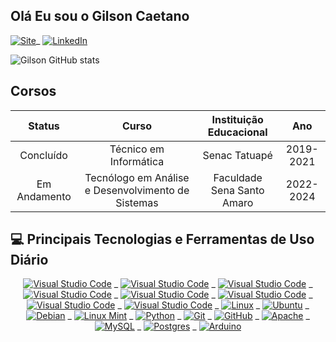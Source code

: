## Olá Eu sou o Gilson Caetano

[![Site](https://img.shields.io/website?label=Web-Infra-Solucao.com&style=for-the-badge&url=https://web-infra.com)](link)\_
[![LinkedIn](https://img.shields.io/badge/linkedin-%230077B5.svg?style=for-the-badge&logo=linkedin&logoColor=white)](https://www.linkedin.com/in/francisco-gilson-caetano-a74266169/)

![Gilson GitHub stats](https://github-readme-stats.vercel.app/api?username=gilsoncaetano&show_icons=true&theme=merko)

## Corsos
<table>
<thead>
<tr>
<th align="center"><strong>Status</strong></th>
<th align="center"><strong>Curso</strong></th>
<th align="center"><strong>Instituição Educacional</strong></th>
<th align="center"><strong>Ano</strong></th>
</tr>
</thead>
<tbody>
<tr>
<td align="center">Concluído</td>
<td align="center">Técnico em Informática</td>
<td align="center">Senac Tatuapé</td>
<td align="center">2019-2021</td>
</tr>
<tr>
<td align="center">Em Andamento</td>
<td align="center">Tecnólogo em Análise e Desenvolvimento de Sistemas</td>
<td align="center">Faculdade Sena Santo Amaro</td>
<td align="center">2022-2024</td>
</tr>
</tbody>
</table>

## 💻 Principais Tecnologias e Ferramentas de Uso Diário

<div align="center" dir="auto">
 <a target="_blank" rel="noopener noreferrer nofollow" href="https://img.shields.io/badge/PHP-777BB4?style=for-the-badge&logo=php&logoColor=white"><img alt="Visual Studio Code" src="https://img.shields.io/badge/HTML5-E34F26?style=for-the-badge&logo=html5&logoColor=white" data-canonical-src="https://img.shields.io/badge/PHP-777BB4?style=for-the-badge&logo=php&logoColor=white" style="max-width: 100%;"></a> _ <a target="_blank" rel="noopener noreferrer nofollow" href="https://img.shields.io/badge/PHP-777BB4?style=for-the-badge&logo=php&logoColor=white"><img alt="Visual Studio Code" src="https://img.shields.io/badge/CSS3-1572B6?style=for-the-badge&logo=css3&logoColor=white" data-canonical-src="https://img.shields.io/badge/PHP-777BB4?style=for-the-badge&logo=php&logoColor=white" style="max-width: 100%;"></a> _ <a target="_blank" rel="noopener noreferrer nofollow" href="https://img.shields.io/badge/PHP-777BB4?style=for-the-badge&logo=php&logoColor=white"><img alt="Visual Studio Code" src="https://img.shields.io/badge/PHP-777BB4?style=for-the-badge&logo=php&logoColor=white" data-canonical-src="https://img.shields.io/badge/PHP-777BB4?style=for-the-badge&logo=php&logoColor=white" style="max-width: 100%;"></a> _ <a target="_blank" rel="noopener noreferrer nofollow" href="https://img.shields.io/badge/PHP-777BB4?style=for-the-badge&logo=php&logoColor=white"><img alt="Visual Studio Code" src="https://img.shields.io/badge/JavaScript-F7DF1E?style=for-the-badge&logo=javascript&logoColor=black" data-canonical-src="https://img.shields.io/badge/PHP-777BB4?style=for-the-badge&logo=php&logoColor=white" style="max-width: 100%;"></a> _ <a target="_blank" rel="noopener noreferrer nofollow" href="https://img.shields.io/badge/PHP-777BB4?style=for-the-badge&logo=php&logoColor=white"><img alt="Visual Studio Code" src="https://img.shields.io/badge/Java-ED8B00?style=for-the-badge&logo=openjdk&logoColor=white" data-canonical-src="https://img.shields.io/badge/PHP-777BB4?style=for-the-badge&logo=php&logoColor=white" style="max-width: 100%;"></a> _ <a target="_blank" rel="noopener noreferrer nofollow" href="https://camo.githubusercontent.com/6ab9a496311bbfc4a89370680c1f76376fb5c2776a4a3daa8ae57b3c06aceac8/68747470733a2f2f696d672e736869656c64732e696f2f62616467652f56697375616c53747564696f436f64652d3030373864372e7376673f7374796c653d666f722d7468652d6261646765266c6f676f3d76697375616c2d73747564696f2d636f6465266c6f676f436f6c6f723d7768697465"><img alt="Visual Studio Code" src="https://img.shields.io/badge/React-20232A?style=for-the-badge&logo=react&logoColor=61DAFB" data-canonical-src="https://img.shields.io/badge/VisualStudioCode-0078d7.svg?style=for-the-badge&amp;logo=visual-studio-code&amp;logoColor=white" style="max-width: 100%;"></a> _ <a target="_blank" rel="noopener noreferrer nofollow" href="https://camo.githubusercontent.com/6ab9a496311bbfc4a89370680c1f76376fb5c2776a4a3daa8ae57b3c06aceac8/68747470733a2f2f696d672e736869656c64732e696f2f62616467652f56697375616c53747564696f436f64652d3030373864372e7376673f7374796c653d666f722d7468652d6261646765266c6f676f3d76697375616c2d73747564696f2d636f6465266c6f676f436f6c6f723d7768697465"><img alt="Visual Studio Code" src="https://camo.githubusercontent.com/6ab9a496311bbfc4a89370680c1f76376fb5c2776a4a3daa8ae57b3c06aceac8/68747470733a2f2f696d672e736869656c64732e696f2f62616467652f56697375616c53747564696f436f64652d3030373864372e7376673f7374796c653d666f722d7468652d6261646765266c6f676f3d76697375616c2d73747564696f2d636f6465266c6f676f436f6c6f723d7768697465" data-canonical-src="https://img.shields.io/badge/VisualStudioCode-0078d7.svg?style=for-the-badge&amp;logo=visual-studio-code&amp;logoColor=white" style="max-width: 100%;"></a> _ <a target="_blank" rel="noopener noreferrer nofollow" href="https://camo.githubusercontent.com/6ab9a496311bbfc4a89370680c1f76376fb5c2776a4a3daa8ae57b3c06aceac8/68747470733a2f2f696d672e736869656c64732e696f2f62616467652f56697375616c53747564696f436f64652d3030373864372e7376673f7374796c653d666f722d7468652d6261646765266c6f676f3d76697375616c2d73747564696f2d636f6465266c6f676f436f6c6f723d7768697465"><img alt="Visual Studio Code" src="https://img.shields.io/badge/Windows-0078D6?style=for-the-badge&logo=windows&logoColor=white" data-canonical-src="https://img.shields.io/badge/VisualStudioCode-0078d7.svg?style=for-the-badge&amp;logo=visual-studio-code&amp;logoColor=white" style="max-width: 100%;"></a> _ <a target="_blank" rel="noopener noreferrer nofollow" href="https://camo.githubusercontent.com/7eefb2ba052806d8a9ce69863c2eeb3b03cd5935ead7bd2e9245ae2e705a1adf/68747470733a2f2f696d672e736869656c64732e696f2f62616467652f4c696e75782d4643433632343f7374796c653d666f722d7468652d6261646765266c6f676f3d6c696e7578266c6f676f436f6c6f723d626c61636b"><img alt="Linux" src="https://camo.githubusercontent.com/7eefb2ba052806d8a9ce69863c2eeb3b03cd5935ead7bd2e9245ae2e705a1adf/68747470733a2f2f696d672e736869656c64732e696f2f62616467652f4c696e75782d4643433632343f7374796c653d666f722d7468652d6261646765266c6f676f3d6c696e7578266c6f676f436f6c6f723d626c61636b" data-canonical-src="https://img.shields.io/badge/Linux-FCC624?style=for-the-badge&amp;logo=linux&amp;logoColor=black" style="max-width: 100%;"></a> _ <a target="_blank" rel="noopener noreferrer nofollow" href="https://camo.githubusercontent.com/b51b672b44d8445dbcc388e0beb6122800b2620264b029c1d0d985f94f6e9732/68747470733a2f2f696d672e736869656c64732e696f2f62616467652f5562756e74752d4539353432303f7374796c653d666f722d7468652d6261646765266c6f676f3d7562756e7475266c6f676f436f6c6f723d7768697465"><img alt="Ubuntu" src="https://camo.githubusercontent.com/b51b672b44d8445dbcc388e0beb6122800b2620264b029c1d0d985f94f6e9732/68747470733a2f2f696d672e736869656c64732e696f2f62616467652f5562756e74752d4539353432303f7374796c653d666f722d7468652d6261646765266c6f676f3d7562756e7475266c6f676f436f6c6f723d7768697465" data-canonical-src="https://img.shields.io/badge/Ubuntu-E95420?style=for-the-badge&amp;logo=ubuntu&amp;logoColor=white" style="max-width: 100%;"></a> _ <a target="_blank" rel="noopener noreferrer nofollow" href="https://camo.githubusercontent.com/2d5912ba85dc27d4bed4c8c58ac3f8325cd40ddb773c2f63c48195c4ec1bdeb4/68747470733a2f2f696d672e736869656c64732e696f2f62616467652f44656269616e2d4437304135333f7374796c653d666f722d7468652d6261646765266c6f676f3d64656269616e266c6f676f436f6c6f723d7768697465"><img alt="Debian" src="https://camo.githubusercontent.com/2d5912ba85dc27d4bed4c8c58ac3f8325cd40ddb773c2f63c48195c4ec1bdeb4/68747470733a2f2f696d672e736869656c64732e696f2f62616467652f44656269616e2d4437304135333f7374796c653d666f722d7468652d6261646765266c6f676f3d64656269616e266c6f676f436f6c6f723d7768697465" data-canonical-src="https://img.shields.io/badge/Debian-D70A53?style=for-the-badge&amp;logo=debian&amp;logoColor=white" style="max-width: 100%;"></a> _ <a target="_blank" rel="noopener noreferrer nofollow" href="https://camo.githubusercontent.com/77bf035b93c7e4ac103961bd8661466e9f1f2d0eb8da71025b727b10d950610d/68747470733a2f2f696d672e736869656c64732e696f2f62616467652f4c696e75785f4d696e742d3837434633453f7374796c653d666f722d7468652d6261646765266c6f676f3d6c696e75782d6d696e74266c6f676f436f6c6f723d7768697465"><img alt="Linux Mint" src="https://camo.githubusercontent.com/77bf035b93c7e4ac103961bd8661466e9f1f2d0eb8da71025b727b10d950610d/68747470733a2f2f696d672e736869656c64732e696f2f62616467652f4c696e75785f4d696e742d3837434633453f7374796c653d666f722d7468652d6261646765266c6f676f3d6c696e75782d6d696e74266c6f676f436f6c6f723d7768697465" data-canonical-src="https://img.shields.io/badge/Linux_Mint-87CF3E?style=for-the-badge&amp;logo=linux-mint&amp;logoColor=white" style="max-width: 100%;"></a> _ <a target="_blank" rel="noopener noreferrer nofollow" href="https://camo.githubusercontent.com/4b541f9aa5e13d134b5f38aa12b38df383aa561c861b6934b154f7bc705b91a8/68747470733a2f2f696d672e736869656c64732e696f2f62616467652f707974686f6e2d2532333134333534432e7376673f7374796c653d666f722d7468652d6261646765266c6f676f3d707974686f6e266c6f676f436f6c6f723d7768697465"><img alt="Python" src="https://camo.githubusercontent.com/4b541f9aa5e13d134b5f38aa12b38df383aa561c861b6934b154f7bc705b91a8/68747470733a2f2f696d672e736869656c64732e696f2f62616467652f707974686f6e2d2532333134333534432e7376673f7374796c653d666f722d7468652d6261646765266c6f676f3d707974686f6e266c6f676f436f6c6f723d7768697465" data-canonical-src="https://img.shields.io/badge/python-%2314354C.svg?style=for-the-badge&amp;logo=python&amp;logoColor=white" style="max-width: 100%;"></a> _ <a target="_blank" rel="noopener noreferrer nofollow" href="https://camo.githubusercontent.com/3d768e26ac10ba994a60ed19acd487895cc43a9cdd43e9305c2408b93136234d/68747470733a2f2f696d672e736869656c64732e696f2f62616467652f6769742d2532334630353033332e7376673f7374796c653d666f722d7468652d6261646765266c6f676f3d676974266c6f676f436f6c6f723d7768697465"><img alt="Git" src="https://camo.githubusercontent.com/3d768e26ac10ba994a60ed19acd487895cc43a9cdd43e9305c2408b93136234d/68747470733a2f2f696d672e736869656c64732e696f2f62616467652f6769742d2532334630353033332e7376673f7374796c653d666f722d7468652d6261646765266c6f676f3d676974266c6f676f436f6c6f723d7768697465" data-canonical-src="https://img.shields.io/badge/git-%23F05033.svg?style=for-the-badge&amp;logo=git&amp;logoColor=white" style="max-width: 100%;"></a> _ <a target="_blank" rel="noopener noreferrer nofollow" href="https://camo.githubusercontent.com/410d86e43f847d3f6e3027fa6f0c2fb7641d893fa601d863a943eac968c41890/68747470733a2f2f696d672e736869656c64732e696f2f62616467652f6769746875622d2532333132313031312e7376673f7374796c653d666f722d7468652d6261646765266c6f676f3d676974687562266c6f676f436f6c6f723d7768697465"><img alt="GitHub" src="https://camo.githubusercontent.com/410d86e43f847d3f6e3027fa6f0c2fb7641d893fa601d863a943eac968c41890/68747470733a2f2f696d672e736869656c64732e696f2f62616467652f6769746875622d2532333132313031312e7376673f7374796c653d666f722d7468652d6261646765266c6f676f3d676974687562266c6f676f436f6c6f723d7768697465" data-canonical-src="https://img.shields.io/badge/github-%23121011.svg?style=for-the-badge&amp;logo=github&amp;logoColor=white" style="max-width: 100%;"></a> _ <a target="_blank" rel="noopener noreferrer nofollow" href="https://camo.githubusercontent.com/1a999c5bb9c807be08e5bb73c9bc9af11afdb659a194ab3d6706fcab4e56e1ab/68747470733a2f2f696d672e736869656c64732e696f2f62616467652f6170616368652d2532334434323032392e7376673f7374796c653d666f722d7468652d6261646765266c6f676f3d617061636865266c6f676f436f6c6f723d7768697465"><img alt="Apache" src="https://camo.githubusercontent.com/1a999c5bb9c807be08e5bb73c9bc9af11afdb659a194ab3d6706fcab4e56e1ab/68747470733a2f2f696d672e736869656c64732e696f2f62616467652f6170616368652d2532334434323032392e7376673f7374796c653d666f722d7468652d6261646765266c6f676f3d617061636865266c6f676f436f6c6f723d7768697465" data-canonical-src="https://img.shields.io/badge/apache-%23D42029.svg?style=for-the-badge&amp;logo=apache&amp;logoColor=white" style="max-width: 100%;"></a> _ <a target="_blank" rel="noopener noreferrer nofollow" href="https://camo.githubusercontent.com/3fb5c666007b264dde797b2d7e258cae7f336848f3408cef902f04c6065cc146/68747470733a2f2f696d672e736869656c64732e696f2f62616467652f6d7973716c2d2532333030662e7376673f7374796c653d666f722d7468652d6261646765266c6f676f3d6d7973716c266c6f676f436f6c6f723d7768697465"><img alt="MySQL" src="https://camo.githubusercontent.com/3fb5c666007b264dde797b2d7e258cae7f336848f3408cef902f04c6065cc146/68747470733a2f2f696d672e736869656c64732e696f2f62616467652f6d7973716c2d2532333030662e7376673f7374796c653d666f722d7468652d6261646765266c6f676f3d6d7973716c266c6f676f436f6c6f723d7768697465" data-canonical-src="https://img.shields.io/badge/mysql-%2300f.svg?style=for-the-badge&amp;logo=mysql&amp;logoColor=white" style="max-width: 100%;"></a> _ <a target="_blank" rel="noopener noreferrer nofollow" href="https://camo.githubusercontent.com/bf590679058d9d1074a82721726ea4a5bf048b4b8cce82d01ba8ca32585e0298/68747470733a2f2f696d672e736869656c64732e696f2f62616467652f706f7374677265732d2532333331363139322e7376673f7374796c653d666f722d7468652d6261646765266c6f676f3d706f737467726573716c266c6f676f436f6c6f723d7768697465"><img alt="Postgres" src="https://camo.githubusercontent.com/bf590679058d9d1074a82721726ea4a5bf048b4b8cce82d01ba8ca32585e0298/68747470733a2f2f696d672e736869656c64732e696f2f62616467652f706f7374677265732d2532333331363139322e7376673f7374796c653d666f722d7468652d6261646765266c6f676f3d706f737467726573716c266c6f676f436f6c6f723d7768697465" data-canonical-src="https://img.shields.io/badge/postgres-%23316192.svg?style=for-the-badge&amp;logo=postgresql&amp;logoColor=white" style="max-width: 100%;"></a> _ <a target="_blank" rel="noopener noreferrer nofollow" href="https://camo.githubusercontent.com/72ce6e1d4c15c5e149563435c125c94963e05c92ae9efdb6fd2f9a21703d90c9/68747470733a2f2f696d672e736869656c64732e696f2f62616467652f2d41726475696e6f2d3030393739443f7374796c653d666f722d7468652d6261646765266c6f676f3d41726475696e6f266c6f676f436f6c6f723d7768697465"><img alt="Arduino" src="https://camo.githubusercontent.com/72ce6e1d4c15c5e149563435c125c94963e05c92ae9efdb6fd2f9a21703d90c9/68747470733a2f2f696d672e736869656c64732e696f2f62616467652f2d41726475696e6f2d3030393739443f7374796c653d666f722d7468652d6261646765266c6f676f3d41726475696e6f266c6f676f436f6c6f723d7768697465" data-canonical-src="https://img.shields.io/badge/-Arduino-00979D?style=for-the-badge&amp;logo=Arduino&amp;logoColor=white" style="max-width: 100%;"></a>
</div>

